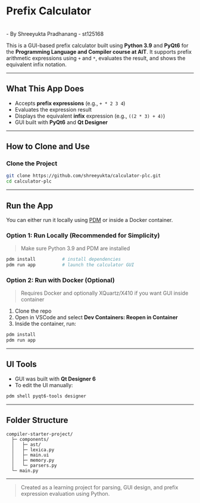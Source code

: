 # Prefix Calculator
<br>
- By Shreeyukta Pradhanang 
- st125168

This is a GUI-based prefix calculator built using **Python 3.9** and **PyQt6** for the **Programming Language and Compiler course at AIT**. It supports prefix arithmetic expressions using `+` and `*`, evaluates the result, and shows the equivalent infix notation.

---

## What This App Does

- Accepts **prefix expressions** (e.g., `+ * 2 3 4`)
- Evaluates the expression result
- Displays the equivalent **infix** expression (e.g., `((2 * 3) + 4)`)
- GUI built with **PyQt6** and **Qt Designer**

---

## How to Clone and Use

### Clone the Project

```bash
git clone https://github.com/shreeyukta/calculator-plc.git
cd calculator-plc
```

---

## Run the App

You can either run it locally using [PDM](https://pdm-project.org) or inside a Docker container.

### Option 1: Run Locally (Recommended for Simplicity)

> Make sure Python 3.9 and PDM are installed

```bash
pdm install          # install dependencies
pdm run app          # launch the calculator GUI
```

### Option 2: Run with Docker (Optional)

> Requires Docker and optionally XQuartz/X410 if you want GUI inside container

1. Clone the repo
2. Open in VSCode and select **Dev Containers: Reopen in Container**
3. Inside the container, run:

```bash
pdm install
pdm run app
```

---

## UI Tools

- GUI was built with **Qt Designer 6**
- To edit the UI manually:

```bash
pdm shell pyqt6-tools designer
```

---

## Folder Structure

```
compiler-starter-project/
  ├─ components/
  │   ├─ ast/
  │   ├─ lexica.py
  │   ├─ main.ui
  │   ├─ memory.py
  │   └─ parsers.py
  └─ main.py
```

---

> Created as a learning project for parsing, GUI design, and prefix expression evaluation using Python.
